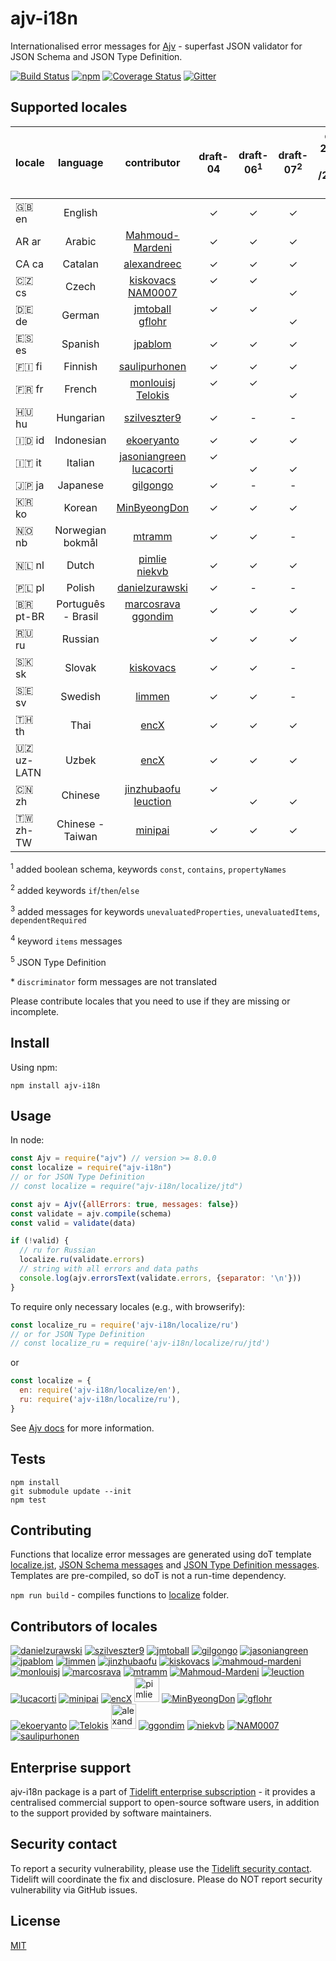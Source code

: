 # ajv-i18n

Internationalised error messages for [Ajv](https://github.com/ajv-validator/ajv) - superfast JSON validator for JSON Schema and JSON Type Definition.

[![Build Status](https://travis-ci.org/ajv-validator/ajv-i18n.svg?branch=master)](https://travis-ci.org/ajv-validator/ajv-i18n)
[![npm](https://img.shields.io/npm/v/ajv-i18n.svg)](https://www.npmjs.com/package/ajv-i18n)
[![Coverage Status](https://coveralls.io/repos/github/ajv-validator/ajv-i18n/badge.svg?branch=master)](https://coveralls.io/github/ajv-validator/ajv-i18n?branch=master)
[![Gitter](https://img.shields.io/gitter/room/ajv-validator/ajv.svg)](https://gitter.im/ajv-validator/ajv)

## Supported locales

|locale|language |contributor|draft-04|draft-06<sup>1</sup>|draft-07<sup>2</sup>|draft<br>2019-09<sup>3</sup><br>/2020-12<sup>4</sup>|JTD<sup>5</sup>
|------|:-------:|:---------:|:------:|:------:|:------:|:------:|:------:|
|🇬🇧 en|English  | |✓|✓|✓|✓|✓|
|AR ar|Arabic   |[Mahmoud-Mardeni](https://github.com/Mahmoud-Mardeni)|✓|✓|✓|-|-|
|CA ca|Catalan   |[alexandreec](https://github.com/alexandreec)|✓|✓|✓|-|*|
|🇨🇿 cs|Czech    |[kiskovacs](https://github.com/kiskovacs)<br>[NAM0007](https://github.com/NAM0007)|✓<br>&nbsp;|✓<br>&nbsp;|<br>✓|-|*|
|🇩🇪 de|German   |[jmtoball](https://github.com/jmtoball)<br>[gflohr](https://github.com/gflohr)|✓<br>&nbsp;|✓<br>&nbsp;|<br>✓|✓<br>&nbsp;|✓<br>&nbsp;|
|🇪🇸 es|Spanish  |[jpablom](https://github.com/jpablom)|✓|✓|✓|-|*|
|🇫🇮 fi|Finnish  |[saulipurhonen](https://github.com/saulipurhonen)|✓|✓|✓|✓|✓|
|🇫🇷 fr|French   |[monlouisj](https://github.com/monlouisj)<br>[Telokis](https://github.com/Telokis)|✓<br>&nbsp;|✓<br>&nbsp;|<br>✓|-|*|
|🇭🇺 hu|Hungarian|[szilveszter9](https://github.com/szilveszter9)|✓|-|-|-|*|
|🇮🇩 id|Indonesian|[ekoeryanto](https://github.com/ekoeryanto)|✓|✓|✓|-|*|
|🇮🇹 it|Italian  |[jasoniangreen](https://github.com/jasoniangreen)<br>[lucacorti](https://github.com/lucacorti)|✓<br>&nbsp;|<br>✓|<br>✓|<br>✓|<br>✓|
|🇯🇵 ja|Japanese |[gilgongo](https://github.com/gilgongo)|✓|-|-|-|*|
|🇰🇷 ko|Korean |[MinByeongDon](https://github.com/MinByeongDon)|✓|✓|✓|✓|✓|
|🇳🇴 nb|Norwegian bokmål|[mtramm](https://github.com/mtramm)|✓|✓|-|-|*|
|🇳🇱 nl|Dutch    |[pimlie](https://github.com/pimlie)<br>[niekvb](https://github.com/niekvb)|✓|✓|✓|<br>✓|<br>✓|
|🇵🇱 pl|Polish   |[danielzurawski](https://github.com/danielzurawski)|✓|-|-|-|*|
|🇧🇷 pt-BR|Português - Brasil|[marcosrava](https://github.com/marcosrava)<br>[ggondim](https://github.com/ggondim)|✓|✓|✓|<br>✓|<br>✓|
|🇷🇺 ru|Russian  | |✓|✓|✓|✓|✓|
|🇸🇰 sk|Slovak   |[kiskovacs](https://github.com/kiskovacs)|✓|✓|-|-|*|
|🇸🇪 sv|Swedish  |[limmen](https://github.com/Limmen)|✓|✓|-|-|*|
|🇹🇭 th|Thai     |[encX](https://github.com/encX)|✓|✓|✓|✓|✓|
|🇺🇿 uz-LATN|Uzbek     |[encX](https://github.com/encX)|✓|✓|✓|✓|✓|
|🇨🇳 zh|Chinese  |[jinzhubaofu](https://github.com/jinzhubaofu)<br>[leuction](https://github.com/leuction)|✓<br>&nbsp;|<br>✓|<br>✓|<br>✓|<br>✓|
|🇹🇼 zh-TW|Chinese - Taiwan|[minipai](https://github.com/minipai)|✓|✓|✓|✓|✓|


<sup>1</sup> added boolean schema, keywords `const`, `contains`, `propertyNames`

<sup>2</sup> added keywords `if`/`then`/`else`

<sup>3</sup> added messages for keywords `unevaluatedProperties`, `unevaluatedItems`, `dependentRequired`

<sup>4</sup> keyword `items` messages

<sup>5</sup> JSON Type Definition

\* `discriminator` form messages are not translated

Please contribute locales that you need to use if they are missing or incomplete.

## Install

Using npm:

```
npm install ajv-i18n
```

## Usage

In node:

```javascript
const Ajv = require("ajv") // version >= 8.0.0
const localize = require("ajv-i18n")
// or for JSON Type Definition
// const localize = require("ajv-i18n/localize/jtd")

const ajv = Ajv({allErrors: true, messages: false})
const validate = ajv.compile(schema)
const valid = validate(data)

if (!valid) {
  // ru for Russian
  localize.ru(validate.errors)
  // string with all errors and data paths
  console.log(ajv.errorsText(validate.errors, {separator: '\n'}))
}
```

To require only necessary locales (e.g., with browserify):

```javascript
const localize_ru = require('ajv-i18n/localize/ru')
// or for JSON Type Definition
// const localize_ru = require('ajv-i18n/localize/ru/jtd')
```

or

```javascript
const localize = {
  en: require('ajv-i18n/localize/en'),
  ru: require('ajv-i18n/localize/ru'),
}
```

See [Ajv docs](https://github.com/ajv-validator/ajv) for more information.

## Tests

```
npm install
git submodule update --init
npm test
```

## Contributing

Functions that localize error messages are generated using doT template [localize.jst](https://github.com/ajv-validator/ajv-i18n/tree/master/localize/localize.jst), [JSON Schema messages](https://github.com/ajv-validator/ajv-i18n/tree/master/messages/index.js) and [JSON Type Definition messages](https://github.com/ajv-validator/ajv-i18n/tree/master/messages/jtd.js). Templates are pre-compiled, so doT is not a run-time dependency.

`npm run build` - compiles functions to [localize](https://github.com/ajv-validator/ajv/tree/master/localize) folder.

## Contributors of locales

[![danielzurawski](https://avatars3.githubusercontent.com/u/1625711?v=3&s=40)](https://github.com/danielzurawski "danielzurawski")
[![szilveszter9](https://avatars0.githubusercontent.com/u/7540866?v=3&s=40)](https://github.com/szilveszter9 "szilveszter9")
[![jmtoball](https://avatars0.githubusercontent.com/u/219950?v=3&s=40)](https://github.com/jmtoball "jmtoball")
[![gilgongo](https://avatars2.githubusercontent.com/u/4561747?v=3&s=40)](https://github.com/gilgongo "gilgongo")
[![jasoniangreen](https://avatars3.githubusercontent.com/u/3481367?v=3&s=40)](https://github.com/jasoniangreen "jasoniangreen")
[![jpablom](https://avatars0.githubusercontent.com/u/3935083?v=3&s=40)](https://github.com/jpablom "jpablom")
[![limmen](https://avatars2.githubusercontent.com/u/8254791?v=3&s=40)](https://github.com/Limmen "Limmen")
[![jinzhubaofu](https://avatars2.githubusercontent.com/u/811195?v=3&s=40)](https://github.com/jinzhubaofu "jinzhubaofu")
[![kiskovacs](https://avatars1.githubusercontent.com/u/2733311?v=3&s=40)](https://github.com/kiskovacs "kiskovacs")
[![mahmoud-mardeni](https://avatars2.githubusercontent.com/u/19661270?s=40&v=3)](https://github.com/Mahmoud-Mardeni "mahmoud-mardeni")
[![monlouisj](https://avatars0.githubusercontent.com/u/5998380?v=3&s=40)](https://github.com/monlouisj "monlouisj")
[![marcosrava](https://avatars2.githubusercontent.com/u/243790?v=3&s=40)](https://github.com/marcosrava "marcosrava")
[![mtramm](https://avatars3.githubusercontent.com/u/3519541?v=3&s=40)](https://github.com/mtramm "mtramm")
[![Mahmoud-Mardeni](https://avatars3.githubusercontent.com/u/19661270?v=3&s=40)](https://github.com/Mahmoud-Mardeni "Mahmoud-Mardeni")
[![leuction](https://avatars3.githubusercontent.com/u/8056270?v=3&s=40)](https://github.com/leuction "leuction")
[![lucacorti](https://avatars2.githubusercontent.com/u/1076999?v=3&s=40)](https://github.com/lucacorti "lucacorti")
[![minipai](https://avatars2.githubusercontent.com/u/239570?s=40&v=4)](https://github.com/minipai "minipai")
[![encX](https://avatars3.githubusercontent.com/u/5965883?v=3&s=40)](https://github.com/encX "encX")
[<img src="https://avatars3.githubusercontent.com/u/1067403?s=40&v=4" alt="pimlie" width="40px"/>](https://github.com/pimlie "pimlie")
[![MinByeongDon](https://avatars2.githubusercontent.com/u/6141807?s=40&v=4)](https://github.com/MinByeongDon "MinByeongDon")
[![gflohr](https://avatars0.githubusercontent.com/u/7126580?s=40&v=4)](https://github.com/gflohr "gflohr")
[![ekoeryanto](https://avatars2.githubusercontent.com/u/36023898?s=40&v=4)](https://github.com/ekoeryanto "ekoeryanto")
[![Telokis](https://avatars3.githubusercontent.com/u/6382729?s=40&v=4)](https://github.com/Telokis "Telokis")
[<img src="https://avatars3.githubusercontent.com/u/15526814?s=40&v=4" alt="alexandreec" width="40px">](https://github.com/alexandreec "alexandreec")
[![ggondim](https://avatars2.githubusercontent.com/u/2074685?s=40&v=4)](https://github.com/ggondim "ggondim")
[![niekvb](https://avatars3.githubusercontent.com/u/37668320?s=40&v=4)](https://github.com/niekvb "niekvb")
[![NAM0007](https://avatars1.githubusercontent.com/u/47188486?s=40&v=4)](https://github.com/NAM0007 "NAM0007")
[![saulipurhonen](https://avatars.githubusercontent.com/u/48789543?s=40&v=4)](https://github.com/saulipurhonen "saulipurhonen")

## Enterprise support

ajv-i18n package is a part of [Tidelift enterprise subscription](https://tidelift.com/subscription/pkg/npm-ajv-i18n?utm_source=npm-ajv-i18n&utm_medium=referral&utm_campaign=enterprise&utm_term=repo) - it provides a centralised commercial support to open-source software users, in addition to the support provided by software maintainers.

## Security contact

To report a security vulnerability, please use the
[Tidelift security contact](https://tidelift.com/security).
Tidelift will coordinate the fix and disclosure. Please do NOT report security vulnerability via GitHub issues.

## License

[MIT](https://github.com/ajv-validator/ajv-i18n/blob/master/LICENSE)
